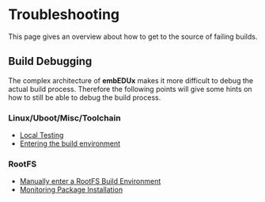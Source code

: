 # Troubleshooting
This page gives an overview about how to get to the source of failing builds.

## Build Debugging
The complex architecture of **embEDUx** makes it more difficult to debug the
actual build process. Therefore the following points will give some hints on how
to still be able to debug the build process.

### Linux/Uboot/Misc/Toolchain
* [Local Testing](local-testing.md)
* [Entering the build environment](entering-build-environment.md)

### RootFS
* [Manually enter a RootFS Build
  Environment](rootfs/entering-build-environment.md)
* [Monitoring Package Installation](rootfs/monitoring-package-installation.md)


